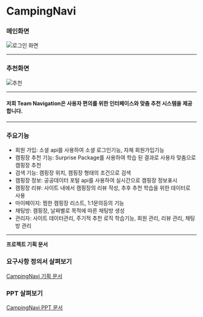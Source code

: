 <h1>CampingNavi</h1>

<h3>메인화면</h3>

![로그인 화면](https://github.com/checkIn97/CampingNavi/assets/158795073/56aa1a40-1128-479c-bcf7-ea67f8d9cd24)


<hr>

<h3>추천화면</h3>

![추천](https://github.com/checkIn97/CampingNavi/assets/158795073/33b34b0e-11e0-439b-901e-1a6f3bba3947)

<hr>
<h4>저희 Team Navigation은 사용자 편의를 위한 인터페이스와 맞춤 추천 시스템을 제공합니다.</h4>
<hr>
<h3>주요기능</h3>
<ul>
    <li>회원 가입: 소셜 api를 사용하여 소셜 로그인기능, 자체 회원가입기능</li>
    <li>캠핑장 추천 기능: Surprise Package를 사용하여 학습 된 결과로 사용자 맞춤으로 캠핑장 추천</li>
    <li>검색 기능: 캠핑장 위치, 캠핑장 형태의 조건으로 검색</li>
    <li>캠핑장 정보: 공공데이터 포털 api를 사용하여 실시간으로 캠핑장 정보표시</li>
    <li>캠핑장 리뷰: 사이트 내에서 캠핑장의 리뷰 작성, 추후 추천 학습을 위한 데이터로 사용</li>
    <li>마이페이지: 찜한 캠핑장 리스트, 1:1문의등의 기능</li>
    <li>채팅방: 캠핑장, 날짜별로 목적에 따른 채팅방 생성</li>
    <li>관리자: 사이트 데이터관리, 주기적 추천 로직 학습기능, 회원 관리, 리뷰 관리, 채팅방 관리</li>
</ul>
<hr>
<strong>프로젝트 기획 문서</strong>

### 요구사항 정의서 살펴보기
[CampingNavi 기획 문서](https://docs.google.com/spreadsheets/d/e/2PACX-1vTukNKCyO-nEiRV6g9oUAzUQ1jhPAkBVJRFgqlHMOZ7pxlS6P1NXX6WtYXjZMpfBbpzZEWjRt95lQ2M/pubhtml)

### PPT 살펴보기
[CampingNavi PPT 문서](Document/LeeSiWoo-CampNavi.pdf)
